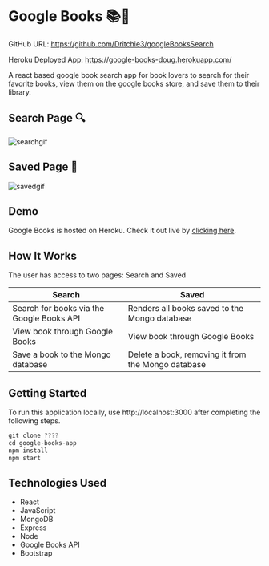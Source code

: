 # Google Books 📚🚀

GitHub URL: https://github.com/Dritchie3/googleBooksSearch

Heroku Deployed App: https://google-books-doug.herokuapp.com/






A react based google book search app for book lovers to search for their favorite books, view them on the google books store, and save them to their library.

## Search Page 🔍

![searchgif](/images/SearchPage.gif)

## Saved Page 💾

![savedgif](/images/SavedPage.gif)

## Demo

Google Books is hosted on Heroku. Check it out live by [clicking here]().

## How It Works

The user has access to two pages: Search and Saved

Search | Saved
------------ | -------------
Search for books via the Google Books API  | Renders all books saved to the Mongo database
View book through Google Books | View book through Google Books
Save a book to the Mongo database | Delete a book, removing it from the Mongo database

## Getting Started

To run this application locally, use http://localhost:3000 after completing the following steps.

```js
git clone ????
cd google-books-app
npm install
npm start
```

## Technologies Used

* React
* JavaScript
* MongoDB
* Express
* Node
* Google Books API
* Bootstrap